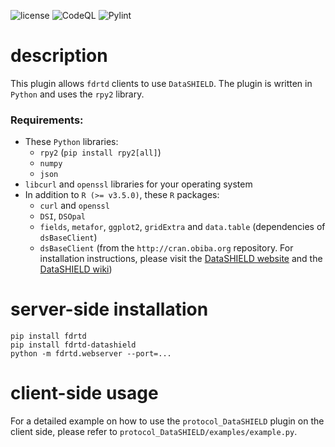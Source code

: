 ![license](https://img.shields.io/github/license/fdrtd/datashield)
![CodeQL](https://github.com/fdrtd/datashield/workflows/CodeQL/badge.svg)
![Pylint](https://raw.githubusercontent.com/fdrtd/datashield/main/.github/badges/pylint.svg)


# description

This plugin allows `fdrtd` clients to use `DataSHIELD`.
The plugin is written in `Python` and uses the `rpy2` library.


### Requirements:
- These `Python` libraries:
  - `rpy2` (`pip install rpy2[all]`)
  - `numpy`
  - `json`
- `libcurl` and `openssl` libraries for your operating system
- In addition to `R (>= v3.5.0)`, these `R` packages:
  - `curl` and `openssl`
  - `DSI`, `DSOpal`
  - `fields`, `metafor`, `ggplot2`, `gridExtra` and `data.table` (dependencies of `dsBaseClient`)
  - `dsBaseClient` (from the `http://cran.obiba.org` repository. For installation instructions, please visit the [DataSHIELD website](https://www.datashield.org/) and the [DataSHIELD wiki](https://data2knowledge.atlassian.net/wiki/spaces/DSDEV/overview))


# server-side installation

    pip install fdrtd
    pip install fdrtd-datashield
    python -m fdrtd.webserver --port=...


# client-side usage

For a detailed example on how to use the `protocol_DataSHIELD` plugin on the client side, please refer to `protocol_DataSHIELD/examples/example.py`.
